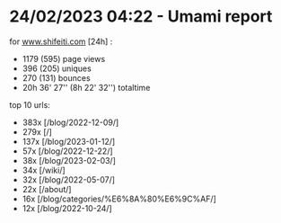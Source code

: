 # 24/02/2023 04:22 - Umami report
for www.shifeiti.com [24h] :

 - 1179 (595) page views
 - 396 (205) uniques
 - 270 (131) bounces
 - 20h 36' 27'' (8h 22' 32'') totaltime


top 10 urls:
 - 383x [/blog/2022-12-09/]
 - 279x [/]
 - 137x [/blog/2023-01-12/]
 - 57x [/blog/2022-12-22/]
 - 38x [/blog/2023-02-03/]
 - 34x [/wiki/]
 - 32x [/blog/2022-05-07/]
 - 22x [/about/]
 - 16x [/blog/categories/%E6%8A%80%E6%9C%AF/]
 - 12x [/blog/2022-10-24/]


